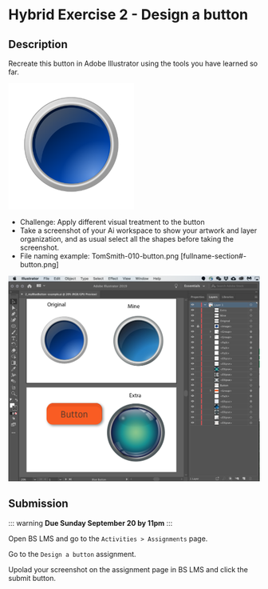 # Hybrid Exercise 2 - Design a button

## Description

Recreate this button in Adobe Illustrator using the tools you have learned so far. 

<img src="../assets/2-glossy_blue_button.png" alt="Blue Button" width="50%">

- Challenge: Apply different visual treatment to the button
- Take a screenshot of your Ai workspace to show your artwork and layer organization, and as usual select all the shapes before taking the screenshot. 
- File naming example: TomSmith-010-button.png [fullname-section#-button.png]

<img src="../assets/2_Button assg example.png" alt="Button Assignment Example">

## Submission

::: warning
**Due Sunday September 20 by 11pm**
:::

Open BS LMS and go to the `Activities > Assignments` page.

Go to the `Design a button` assignment.

Upolad your screenshot on the assignment page in BS LMS and click the submit button.